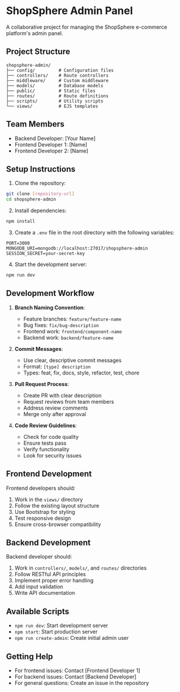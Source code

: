 # ShopSphere Admin Panel

A collaborative project for managing the ShopSphere e-commerce platform's admin panel.

## Project Structure

```
shopsphere-admin/
├── config/         # Configuration files
├── controllers/    # Route controllers
├── middleware/     # Custom middleware
├── models/         # Database models
├── public/         # Static files
├── routes/         # Route definitions
├── scripts/        # Utility scripts
└── views/          # EJS templates
```

## Team Members

- Backend Developer: [Your Name]
- Frontend Developer 1: [Name]
- Frontend Developer 2: [Name]

## Setup Instructions

1. Clone the repository:
```bash
git clone [repository-url]
cd shopsphere-admin
```

2. Install dependencies:
```bash
npm install
```

3. Create a `.env` file in the root directory with the following variables:
```
PORT=3000
MONGODB_URI=mongodb://localhost:27017/shopsphere-admin
SESSION_SECRET=your-secret-key
```

4. Start the development server:
```bash
npm run dev
```

## Development Workflow

1. **Branch Naming Convention**:
   - Feature branches: `feature/feature-name`
   - Bug fixes: `fix/bug-description`
   - Frontend work: `frontend/component-name`
   - Backend work: `backend/feature-name`

2. **Commit Messages**:
   - Use clear, descriptive commit messages
   - Format: `[type] description`
   - Types: feat, fix, docs, style, refactor, test, chore

3. **Pull Request Process**:
   - Create PR with clear description
   - Request reviews from team members
   - Address review comments
   - Merge only after approval

4. **Code Review Guidelines**:
   - Check for code quality
   - Ensure tests pass
   - Verify functionality
   - Look for security issues

## Frontend Development

Frontend developers should:
1. Work in the `views/` directory
2. Follow the existing layout structure
3. Use Bootstrap for styling
4. Test responsive design
5. Ensure cross-browser compatibility

## Backend Development

Backend developer should:
1. Work in `controllers/`, `models/`, and `routes/` directories
2. Follow RESTful API principles
3. Implement proper error handling
4. Add input validation
5. Write API documentation

## Available Scripts

- `npm run dev`: Start development server
- `npm start`: Start production server
- `npm run create-admin`: Create initial admin user

## Getting Help

- For frontend issues: Contact [Frontend Developer 1]
- For backend issues: Contact [Backend Developer]
- For general questions: Create an issue in the repository 